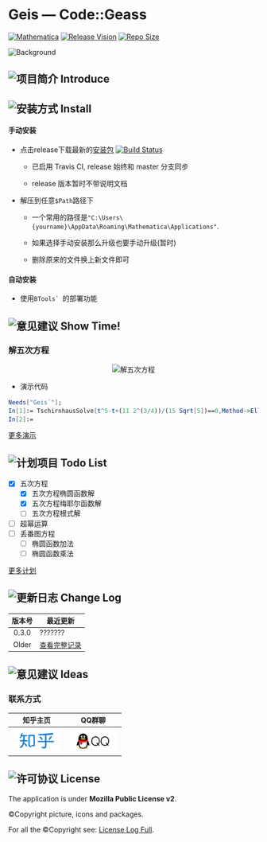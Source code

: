 # Geis — Code::Geass

[![Mathematica](https://img.shields.io/badge/Mathematica-%3E%3D10.0-brightgreen.svg)](https://www.wolfram.com/mathematica/)
[![Release Vision](https://img.shields.io/badge/release-v0.3.0-ff69b4.svg)](https://github.com/GalAster/Geis/releases)
[![Repo Size](https://img.shields.io/github/repo-size/GalAster/Geis.svg)](https://github.com/GalAster/Geis.git)

![Background](https://raw.githubusercontent.com/GalAster/Geis/master/Resources/pic/MainPage.png)

## ![项目简介](https://raw.githubusercontent.com/GalAster/Geis/master/Resources/ico/01_Introduce.png) Introduce

## ![安装方式](https://raw.githubusercontent.com/GalAster/Geis/master/Resources/ico/02_Install.png) Install

#### 手动安装

- 点击release下载最新的[安装包](https://github.com/GalAster/Geis/releases) [![Build Status](https://travis-ci.org/GalAster/Geis.svg?branch=master)](https://travis-ci.org/GalAster/Geis) 

  - 已启用 Travis CI, release 始终和 master 分支同步 

  - release 版本暂时不带说明文档

- 解压到任意`$Path`路径下

  - 一个常用的路径是`"C:\Users\{yourname}\AppData\Roaming\Mathematica\Applications"`.

  - 如果选择手动安装那么升级也要手动升级(暂时)
  
  - 删除原来的文件换上新文件即可

#### 自动安装

- 使用``BTools` ``的部署功能

## ![意见建议](https://raw.githubusercontent.com/GalAster/Geis/master/Resources/ico/03_ShowTime.png) Show Time!

### 解五次方程

<div align=center>
<img src="https://raw.githubusercontent.com/GalAster/Geis/master/Resources/pic/HermiteSolve.png" alt="解五次方程"/>
</div>


- 演示代码

```Mathematica
Needs["Geis`"];
In[1]:= TschirnhausSolve[t^5-t+(11 2^(3/4))/(15 Sqrt[5])==0,Method->EllipticNomeQ];
In[2]:=
```

[更多演示](https://github.com/GalAster/Geis/blob/master/Resources/Full%20Examples%20Log.md)

## ![计划项目](https://raw.githubusercontent.com/GalAster/Geis/master/Resources/ico/04_TodoList.png) Todo List

- [x] 五次方程
  - [x] 五次方程椭圆函数解
  - [x] 五次方程梅耶尔函数解
  - [ ] 五次方程根式解
- [ ] 超幂运算
- [ ] 丢番图方程
  - [ ] 椭圆函数加法
  - [ ] 椭圆函数乘法

[更多计划](https://github.com/GalAster/Geis/blob/master/Resources/Full%20Todo%20Log.md)

## ![更新日志](https://raw.githubusercontent.com/GalAster/Geis/master/Resources/ico/05_ChangeLog.png) Change Log

| 版本号 |最近更新|
|:-----:| --- 
| 0.3.0 | ???????
| Older | [查看完整记录](https://github.com/GalAster/Geis/blob/master/Resources/Full%20Change%20Log.md)

## ![意见建议](https://raw.githubusercontent.com/GalAster/Geis/master/Resources/ico/06_Ideas.png) Ideas

### 联系方式


|知乎主页|QQ群聊| 
|:-:|:-:|
|[<img src="https://raw.githubusercontent.com/GalAster/Deus/master/Resources/pic/Logo_Zhihu.png" alt="知乎链接" width = "100" align=center />](https://www.zhihu.com/people/GalAster)|[<img src="https://raw.githubusercontent.com/GalAster/Deus/master/Resources/pic/Logo_QQ.png" alt="QQ链接" width = "100" align=center />](https://jq.qq.com/?_wv=1027&k=5BqFya1)|


## ![许可协议](https://raw.githubusercontent.com/GalAster/Geis/master/Resources/ico/07_License.png) License

The application is under **Mozilla Public License v2**.

©Copyright picture, icons and packages.

For all the ©Copyright see: [License Log Full](https://github.com/GalAster/Geis/blob/master/Resources/Full%20License%20Log.md).